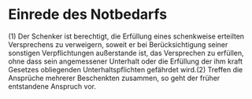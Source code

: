 # Einrede des Notbedarfs

(1) Der Schenker ist berechtigt, die Erfüllung eines schenkweise erteilten Versprechens zu verweigern, soweit er bei Berücksichtigung seiner sonstigen Verpflichtungen außerstande ist, das Versprechen zu erfüllen, ohne dass sein angemessener Unterhalt oder die Erfüllung der ihm kraft Gesetzes obliegenden Unterhaltspflichten gefährdet wird.(2) Treffen die Ansprüche mehrerer Beschenkten zusammen, so geht der früher entstandene Anspruch vor. 

